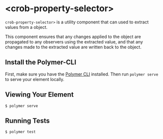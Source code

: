 # \<crob-property-selector\>

```crob-property-selector>``` is a utility component that can used to extract values from
a object.

This component ensures that any changes applied to the object are propagated to any
observers using the extracted value, and that any changes made to the extracted value
are written back to the object.

## Install the Polymer-CLI

First, make sure you have the [Polymer CLI](https://www.npmjs.com/package/polymer-cli) installed. Then run `polymer serve` to serve your element locally.

## Viewing Your Element

```
$ polymer serve
```

## Running Tests

```
$ polymer test
```